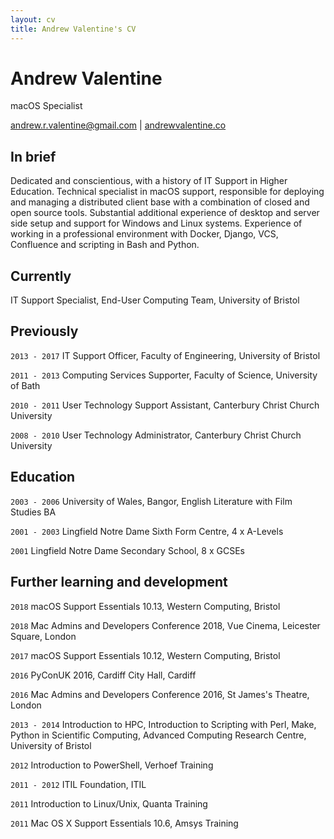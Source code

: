 ```yaml
---
layout: cv
title: Andrew Valentine's CV
---
```

# Andrew Valentine
macOS Specialist

<div id="webaddress">
<a href="mailto:andrew.r.valentine@gmail.com">andrew.r.valentine@gmail.com</a>
| <a href="http://andrewvalentine.co">andrewvalentine.co</a>
</div>

## In brief

Dedicated and conscientious, with a history of IT Support in Higher Education. Technical specialist in macOS support, responsible for deploying and managing a distributed client base with a combination of closed and open source tools. Substantial additional experience of desktop and server side setup and support for Windows and Linux systems. Experience of working in a professional environment with Docker, Django, VCS, Confluence and scripting in Bash and Python.

## Currently

IT Support Specialist, End-User Computing Team, University of Bristol

## Previously

`2013 - 2017`
IT Support Officer, Faculty of Engineering, University of Bristol

`2011 - 2013`
Computing Services Supporter, Faculty of Science, University of Bath

`2010 - 2011`
User Technology Support Assistant, Canterbury Christ Church University

`2008 - 2010`
User Technology Administrator, Canterbury Christ Church University

## Education

`2003 - 2006`
University of Wales, Bangor, English Literature with Film Studies BA

`2001 - 2003`
Lingfield Notre Dame Sixth Form Centre, 4 x A-Levels

`2001`
Lingfield Notre Dame Secondary School, 8 x GCSEs

## Further learning and development

`2018`
macOS Support Essentials 10.13, Western Computing, Bristol

`2018`
Mac Admins and Developers Conference 2018, Vue Cinema, Leicester Square, London

`2017`
macOS Support Essentials 10.12, Western Computing, Bristol

`2016`
PyConUK 2016, Cardiff City Hall, Cardiff

`2016`
Mac Admins and Developers Conference 2016, St James's Theatre, London

`2013 - 2014`
Introduction to HPC, Introduction to Scripting with Perl, Make, Python in Scientific Computing, Advanced Computing Research Centre, University of Bristol

`2012`
Introduction to PowerShell, Verhoef Training

`2011 - 2012`
ITIL Foundation, ITIL

`2011`
Introduction to Linux/Unix, Quanta Training

`2011`
Mac OS X Support Essentials 10.6, Amsys Training

<!-- ### Footer

Last updated: May 2013 -->

